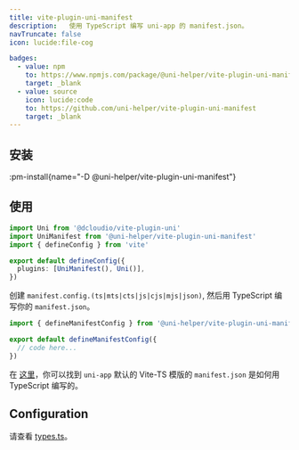 ```yaml
---
title: vite-plugin-uni-manifest
description:   使用 TypeScript 编写 uni-app 的 manifest.json。
navTruncate: false
icon: lucide:file-cog

badges:
  - value: npm
    to: https://www.npmjs.com/package/@uni-helper/vite-plugin-uni-manifest
    target: _blank
  - value: source
    icon: lucide:code
    to: https://github.com/uni-helper/vite-plugin-uni-manifest
    target: _blank
---
```


## 安装
:pm-install{name="-D @uni-helper/vite-plugin-uni-manifest"}

## 使用

```ts [vite.config.ts]
import Uni from '@dcloudio/vite-plugin-uni'
import UniManifest from '@uni-helper/vite-plugin-uni-manifest'
import { defineConfig } from 'vite'

export default defineConfig({
  plugins: [UniManifest(), Uni()],
})
```

创建 `manifest.config.(ts|mts|cts|js|cjs|mjs|json)`, 然后用 TypeScript 编写你的 `manifest.json`。

```ts [manifest.config.ts]
import { defineManifestConfig } from '@uni-helper/vite-plugin-uni-manifest'

export default defineManifestConfig({
  // code here...
})
```

在 [这里](https://github.com/uni-helper/vite-plugin-uni-manifest/tree/main/playground/manifest.config.ts)，你可以找到 `uni-app` 默认的 Vite-TS 模版的 `manifest.json` 是如何用 TypeScript 编写的。

## Configuration

请查看 [types.ts](https://github.com/uni-helper/vite-plugin-uni-manifest/tree/main/packages/core/src/types.ts)。
